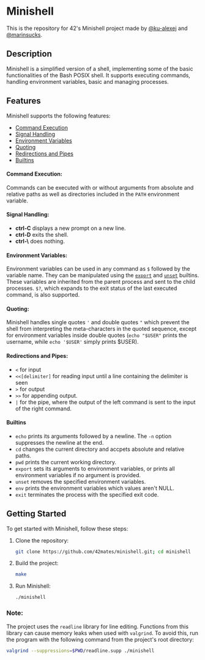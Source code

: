 # Minishell

This is the repository for 42's Minishell project made by [@ku-alexej](https://github.com/ku-alexej) and [@marinsucks](https://github.com/marinsucks).

## Description

Minishell is a simplified version of a shell, implementing some of the basic functionalities of the Bash POSIX shell. It supports executing commands, handling environment variables, basic and managing processes.

## Features

Minishell supports the following features:
- [Command Execution](#command-execution)
- [Signal Handling](#signal-handling)
- [Environment Variables](#environment-variables)
- [Quoting](#quoting)
- [Redirections and Pipes](#redirections-and-pipes)
- [Builtins](#builtins)


#### Command Execution: 
Commands can be executed with or without arguments from absolute and relative paths as well as directories included in the `PATH` environment variable.

#### Signal Handling:

- __ctrl-C__ displays a new prompt on a new line.   
- __ctrl-D__ exits the shell.  
- __ctrl-\\__ does nothing.

#### Environment Variables:
Environment variables can be used in any command as `$` followed by the variable name. They can be manipulated using the [`export`](#builtins) and [`unset`](#builtins) builtins. These variables are inherited from the parent process and sent to the child processes. `$?`, which expands to the exit status of the last executed command, is also supported.

#### Quoting: 
Minishell handles single quotes `'` and double quotes `"` which prevent the shell from interpreting the meta-characters in the quoted sequence, except for environment variables inside double quotes (`echo "$USER"` prints the username, while `echo '$USER'` simply prints $USER).

#### Redirections and Pipes: 
- `<` for input
- `<<[delimiter]` for reading input until a line containing the delimiter is seen
- `>` for output
- `>>` for appending output.
- `|` for the pipe, where the output of the left command is sent to the input of the right command.

#### Builtins
- `echo` prints its arguments followed by a newline. The  `-n` option suppresses the newline at the end.
- `cd` changes the current directory and accpets absolute and relative paths. 
- `pwd` prints the current working directory.
- `export` sets its arguments to environment variables, or prints all environment variables if no argument is provided.
- `unset` removes the specified environment variables.
- `env` prints the environment variables which values aren't NULL.
- `exit` terminates the process with the specified exit code.


## Getting Started

To get started with Minishell, follow these steps:

1. Clone the repository:
	```bash
	git clone https://github.com/42mates/minishell.git; cd minishell
	```

2. Build the project:
	```bash
	make
	```

3. Run Minishell:
	```bash
	./minishell
	```

### Note:
The project uses the `readline` library for line editing. Functions from this library can cause memory leaks when used with `valgrind`. To avoid this, run the program with the following command from the project's root directory:
```bash
valgrind --suppressions=$PWD/readline.supp ./minishell
```

